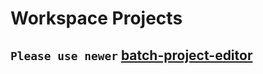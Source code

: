# Workspace Projects

## `Please use newer` [batch-project-editor](https://github.com/hejny/batch-project-editor)

<!--
## usage

### Clone this repo

## Install dependencies
```bash
npm install -g ts-node
npm install -g typescript
```

### Run





```bash
npm start
```



### todo

1) ts-node
2) docker
3) transpiled


testtesttesttesttest

-->
